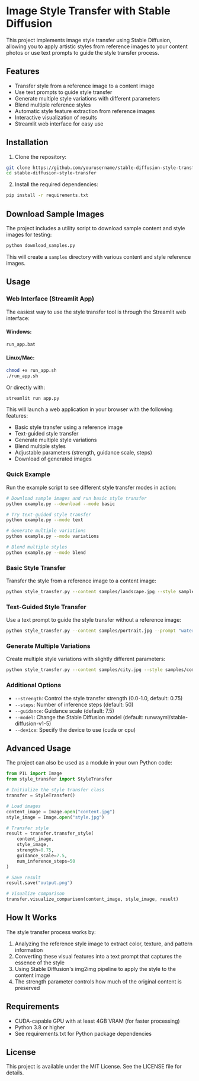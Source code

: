 # Image Style Transfer with Stable Diffusion

This project implements image style transfer using Stable Diffusion, allowing you to apply artistic styles from reference images to your content photos or use text prompts to guide the style transfer process.

## Features

- Transfer style from a reference image to a content image
- Use text prompts to guide style transfer
- Generate multiple style variations with different parameters
- Blend multiple reference styles
- Automatic style feature extraction from reference images
- Interactive visualization of results
- Streamlit web interface for easy use

## Installation

1. Clone the repository:
```bash
git clone https://github.com/yourusername/stable-diffusion-style-transfer.git
cd stable-diffusion-style-transfer
```

2. Install the required dependencies:
```bash
pip install -r requirements.txt
```

## Download Sample Images

The project includes a utility script to download sample content and style images for testing:

```bash
python download_samples.py
```

This will create a `samples` directory with various content and style reference images.

## Usage

### Web Interface (Streamlit App)

The easiest way to use the style transfer tool is through the Streamlit web interface:

#### Windows:
```bash
run_app.bat
```

#### Linux/Mac:
```bash
chmod +x run_app.sh
./run_app.sh
```

Or directly with:
```bash
streamlit run app.py
```

This will launch a web application in your browser with the following features:
- Basic style transfer using a reference image
- Text-guided style transfer
- Generate multiple style variations
- Blend multiple styles
- Adjustable parameters (strength, guidance scale, steps)
- Download of generated images

### Quick Example

Run the example script to see different style transfer modes in action:

```bash
# Download sample images and run basic style transfer
python example.py --download --mode basic

# Try text-guided style transfer
python example.py --mode text

# Generate multiple variations
python example.py --mode variations

# Blend multiple styles
python example.py --mode blend
```

### Basic Style Transfer

Transfer the style from a reference image to a content image:

```bash
python style_transfer.py --content samples/landscape.jpg --style samples/vangogh.jpg --output output.png
```

### Text-Guided Style Transfer

Use a text prompt to guide the style transfer without a reference image:

```bash
python style_transfer.py --content samples/portrait.jpg --prompt "watercolor painting, soft colors, artistic, elegant" --output output_watercolor.png
```

### Generate Multiple Variations

Create multiple style variations with slightly different parameters:

```bash
python style_transfer.py --content samples/city.jpg --style samples/comic.jpg --variations 3 --output variations/output.png
```

### Additional Options

- `--strength`: Control the style transfer strength (0.0-1.0, default: 0.75)
- `--steps`: Number of inference steps (default: 50)
- `--guidance`: Guidance scale (default: 7.5)
- `--model`: Change the Stable Diffusion model (default: runwayml/stable-diffusion-v1-5)
- `--device`: Specify the device to use (cuda or cpu)

## Advanced Usage

The project can also be used as a module in your own Python code:

```python
from PIL import Image
from style_transfer import StyleTransfer

# Initialize the style transfer class
transfer = StyleTransfer()

# Load images
content_image = Image.open("content.jpg")
style_image = Image.open("style.jpg")

# Transfer style
result = transfer.transfer_style(
    content_image, 
    style_image,
    strength=0.75,
    guidance_scale=7.5,
    num_inference_steps=50
)

# Save result
result.save("output.png")

# Visualize comparison
transfer.visualize_comparison(content_image, style_image, result)
```

## How It Works

The style transfer process works by:

1. Analyzing the reference style image to extract color, texture, and pattern information
2. Converting these visual features into a text prompt that captures the essence of the style
3. Using Stable Diffusion's img2img pipeline to apply the style to the content image
4. The strength parameter controls how much of the original content is preserved

## Requirements

- CUDA-capable GPU with at least 4GB VRAM (for faster processing)
- Python 3.8 or higher
- See requirements.txt for Python package dependencies

## License

This project is available under the MIT License. See the LICENSE file for details. 